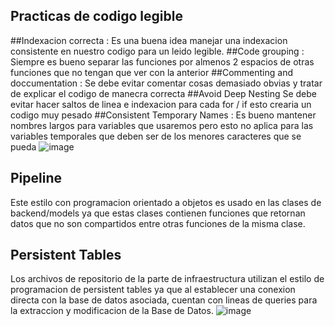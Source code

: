 ## Practicas de codigo legible
 ##Indexacion correcta : 
 Es una buena idea manejar una indexacion consistente en nuestro codigo para un leido legible.
 ##Code grouping :
 Siempre es bueno separar las funciones por almenos 2 espacios de otras funciones que no tengan que ver con la anterior
 ##Commenting and doccumentation :
 Se debe evitar comentar cosas demasiado obvias y tratar de explicar el codigo de manecra correcta 
 ##Avoid Deep Nesting 
 Se debe evitar hacer saltos de linea e indexacion para cada for / if esto crearia un codigo muy pesado
 ##Consistent Temporary Names : 
 Es bueno mantener nombres largos para variables que usaremos pero esto no aplica para las variables temporales que deben ser de los menores caracteres que se pueda
 ![image](https://user-images.githubusercontent.com/82822546/185634100-ceb4c2f8-bc4c-4e6b-bc79-18df569cc32a.png)

## Pipeline
Este estilo con programacion orientado a objetos es usado en las clases de backend/models ya que estas clases contienen funciones que retornan datos que no son compartidos entre otras funciones de la misma clase.
## Persistent Tables
Los archivos de repositorio de la parte de infraestructura utilizan el estilo de programacion de persistent tables ya que al establecer una conexion directa con la base de datos asociada, cuentan con lineas de queries para la extraccion y modificacion de la Base de Datos.
![image](https://user-images.githubusercontent.com/82822546/185633813-dcf47291-f8a6-4a09-870a-fc84edbabdeb.png)



